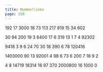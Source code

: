 ```yaml
---
title: Nummerlieke
page: 158
---  
```


192 17 3000
18 73 113
217 819
15 34 602

30 94 200 19
3 8400 17 6
319 13 1 7 4
92302

9418 3 9 6
24 70 30 18
390 6 78
120416

1403000 90
13 92001
4 98 6 73
6 200 7 18 9 2

4 8 14719
18314 16
97 370
2000800 16 1000 0